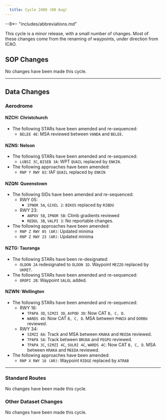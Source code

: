 ```yaml
---
  title: Cycle 2408 (08 Aug)
---
```


--8<-- "includes/abbreviations.md"

This cycle is a minor release, with a small number of changes. Most of these changes come from the renaming of waypoints, under direction from ICAO. 

## SOP Changes

No changes have been made this cycle.

-----

## Data Changes

### Aerodrome

#### NZCH: Christchurch

- The following STARs have been amended and re-sequenced:
    - `BELEE 4E`: MSA reviewed between `VANDA` and `BELEE`.

#### NZNS: Nelson

- The following STARs have been amended and re-sequenced:
    - `LUBSI 3C`, `BISEB 3A`: WPT `QUAIL` replaced by `ENKIN`.
- The following approaches have been amended:
    - `RNP Y RWY 02`: IAF `QUAIL` replaced by `ENKIN`

#### NZQN: Queenstown

- The following SIDs have been amended and re-sequenced: 
    - RWY 05: 
        - `IPNOR 5A`, `GIXEL 2`: `BIKOS` replaced by `RIBDU`
    - RWY 23:
        - `ANPOV 5B`, `IPNOR 5B`: Climb gradients reviewed 
        - `REDOL 3B`, `VALPI 3`: No reportable changes.
- The following approaches have been amended:
    - `RNP Z RWY 05 (AR)`: Updated minima
    - `RNP Z RWY 23 (AR)`: Updated minima


#### NZTG: Tauranga

- The following STARs have been re-designated:
    - `OLDON 2A` redesignated to `OLDON 1D`. Waypoint `MEZZO` replaced by `UKMIT`.
- The following STARs have been amended and re-sequenced:
    - `OROPI 2B`: Waypoint `SALOL` added.

#### NZWN: Wellington

- The following STARs have been amended and re-sequenced:
    - RWY 16:
        - `TPAPA 3D`, `SIMZI 3D`, `AVPOD 3D`: Now CAT `B, C, D`.
        - `WARDS 4D`: Now CAT `B, C, D`. MSA between `PHNIX` and `DORBU` reviewed.
    - RWY 34:
        - `SIMZI 8A`: Track and MSA between `KRAKA` and `MEEDA` reviewed.
        - `TPAPA 5A`: Track between `BRUDA` and `PEGPU` reviewed.
        - `TPAPA 3C`, `SIMZI 4C`, `SULRI 4C`, `WARDS 4C`: Now CAT `B, C, D`. MSA between `KRAKA` and `MEEDA` reviewed.
- The following approaches have been amended:
    - `RNP X RWY 16 (AR)`: Waypoint `RIDGE` replaced by `ATRAB`
   


-----

### Standard Routes

No changes have been made this cycle.

### Other Dataset Changes

No changes have been made this cycle.

